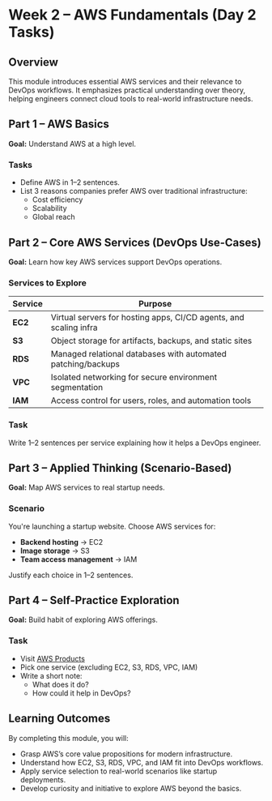# Week 2 – AWS Fundamentals (Day 2 Tasks)

## Overview
This module introduces essential AWS services and their relevance to DevOps workflows. It emphasizes practical understanding over theory, helping engineers connect cloud tools to real-world infrastructure needs.



## Part 1 – AWS Basics

**Goal:** Understand AWS at a high level.

### Tasks
- Define AWS in 1–2 sentences.
- List 3 reasons companies prefer AWS over traditional infrastructure:
  - Cost efficiency
  - Scalability
  - Global reach



## Part 2 – Core AWS Services (DevOps Use-Cases)

**Goal:** Learn how key AWS services support DevOps operations.

### Services to Explore

| Service | Purpose |
|---------|---------|
| **EC2** | Virtual servers for hosting apps, CI/CD agents, and scaling infra |
| **S3**  | Object storage for artifacts, backups, and static sites |
| **RDS** | Managed relational databases with automated patching/backups |
| **VPC** | Isolated networking for secure environment segmentation |
| **IAM** | Access control for users, roles, and automation tools |

### Task
Write 1–2 sentences per service explaining how it helps a DevOps engineer.



## Part 3 – Applied Thinking (Scenario-Based)

**Goal:** Map AWS services to real startup needs.

### Scenario

You're launching a startup website. Choose AWS services for:
- **Backend hosting** → EC2
- **Image storage** → S3
- **Team access management** → IAM

Justify each choice in 1–2 sentences.



## Part 4 – Self-Practice Exploration

**Goal:** Build habit of exploring AWS offerings.

### Task

- Visit [AWS Products](https://aws.amazon.com/products)
- Pick one service (excluding EC2, S3, RDS, VPC, IAM)
- Write a short note:
  - What does it do?
  - How could it help in DevOps?



## Learning Outcomes

By completing this module, you will:
- Grasp AWS’s core value propositions for modern infrastructure.
- Understand how EC2, S3, RDS, VPC, and IAM fit into DevOps workflows.
- Apply service selection to real-world scenarios like startup deployments.
- Develop curiosity and initiative to explore AWS beyond the basics.
